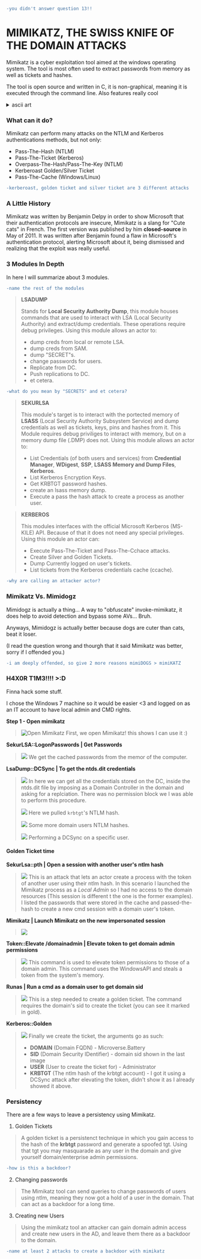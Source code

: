 ```diff
-you didn't answer question 13!!
```
# MIMIKATZ, THE SWISS KNIFE OF THE DOMAIN ATTACKS

Mimikatz is a cyber exploitation tool aimed at the windows operating system. The tool is most often used to extract passwords from memory as well as tickets and hashes.

The tool is open source and written in C, it is non-graphical, meaning it is executed through the command line. Also features really cool
<details>
    <summary>ascii art</summary>
    ⠀⠀⠀⠀⠀⠀⠀⠀⠀⠀⠀⠀⠀⠀⠀⠀⠀⠀⠀⠀⠀⠀⠀⠀⠀⢀⣀⣤⣤⣤⣤⣤⣤⣀⣀⣀⠀⠀⠀⠀⠀⠀⠀⠀⠀⠀⠀⠀⠀⠀⠀⠀⠀⠀⠀⠀⠀⠀⠀⠀⠀⠀⠀
    ⠀⠀⠀⠀⠀⠀⠀⠀⠀⠀⠀⠀⠀⠀⠀⠀⠀⠀⠀⠀⠀⠀⠀⣤⡾⠛⠉⠁⠀⠀⠀⠀⠈⠉⠉⠉⠛⠷⢶⣤⡀⠀⠀⠀⠀⠀⠀⠀⠀⠀⠀⠀⠀⠀⠀⠀⠀⠀⠀⠀⠀⠀⠀
    ⠀⠀⠀⠀⠀⠀⠀⠀⠀⠀⠀⠀⠀⠀⠀⠀⠀⠀⠀⠀⠀⢀⡄⣹⡇⠀⠀⠀⠀⠀⠀⠀⠀⠀⠀⠀⠀⠀⠀⠈⣿⣄⠀⠀⠀⠀⠀⠀⠀⠀⠀⠀⠀⠀⠀⠀⠀⠀⠀⠀⠀⠀⠀
    ⠀⠀⠀⠀⠀⠀⠀⠀⠀⠀⠀⠀⠀⠀⠀⠀⠀⠀⠀⣠⡶⠿⠛⠋⠀⠀⠀⠀⠀⠀⠀⠀⠀⠀⠀⠀⠀⠀⠀⠀⠘⢿⣧⡀⠀⠀⠀⠀⠀⠀⠀⠀⠀⠀⠀⠀⠀⠀⠀⠀⠀⠀⠀
    ⠀⠀⠀⠀⠀⠀⠀⠀⠀⠀⠀⠀⠀⠀⠀⠀⠀⢠⣾⣿⠀⠀⠀⠀⠀⠀⠀⠀⠀⠀⠀⠀⠀⠀⠀⠀⠀⠀⠀⠀⠀⠈⢿⡇⠀⠀⠀⠀⠀⠀⠀⠀⠀⠀⠀⠀⠀⠀⠀⠀⠀⠀⠀
    ⠀⠀⠀⠀⠀⠀⠀⠀⠀⠀⠀⠀⠀⠀⠀⠀⠀⠸⢿⣿⡀⠀⠀⢀⣤⡶⠖⠛⠛⠛⠷⠶⠶⠶⠶⠾⠶⢶⣦⡄⠀⠀⢸⣷⠀⠀⠀⠀⠀⠀⠀⠀⠀⠀⠀⠀⠀⠀⠀⠀⠀⠀⠀
    ⠀⠀⠀⠀⠀⠀⠀⠀⠀⠀⠀⠀⠀⠀⠀⠀⠀⠀⢸⡿⠁⠀⣰⡿⠁⠀⠀⠀⠀⠀⠀⠀⠀⠀⠀⠀⠀⠀⠙⢷⡀⠀⢸⣿⠀⠀⠀⠀⠀⠀⠀⠀⠀⠀⠀⠀⠀⠀⠀⠀⠀⠀⠀
    ⠀⠀⠀⠀⠀⠀⠀⠀⠀⠀⠀⠀⠀⠀⠀⠀⠀⠀⣸⡇⠀⢀⡿⠀⠀⠀⠀⠀⠀⠀⠀⠀⠀⠀⠀⠀⠀⠀⠀⢸⣧⠀⢸⡷⠀⠀⠀⠀⠀⠀⠀⠀⠀⠀⠀⠀⠀⠀⠀⠀⠀⠀⠀
    ⠀⠀⠀⠀⠀⠀⠀⠀⠀⠀⠀⠀⠀⠀⠀⠀⠀⢠⣿⡀⠀⣸⡇⠀⠀⠀⠀⠀⠀⠀⠀⠀⠀⠀⠀⠀⠀⠀⠀⠀⣿⠀⢸⡇⠀⠀⠀⠀⠀⠀⠀⠀⠀⠀⠀⠀⠀⠀⠀⠀⠀⠀⠀
    ⠀⠀⠀⠀⠀⠀⠀⠀⠀⠀⠀⠀⠀⠀⠀⠀⠀⠀⢹⣇⢰⡟⠀⠀⠀⠀⠀⠀⠀⠀⠀⠀⠀⠀⠀⠀⠀⠀⠀⠀⣿⠀⣸⣧⠀⠀⠀⠀⠀⠀⠀⠀⠀⠀⠀⠀⠀⠀⠀⠀⠀⠀⠀
    ⠀⠀⠀⠀⠀⠀⠀⠀⠀⠀⠀⠀⠀⠀⠀⢀⣤⡶⠾⠿⠛⠀⠀⠀⠀⠀⠀⠀⠀⠀⠀⠀⠀⠀⠀⠀⠀⠀⠀⣠⣿⣿⣿⠋⠀⠀⠀⠀⠀⠀⠀⠀⠀⠀⠀⠀⠀⠀⠀⠀⠀⠀⠀
    ⠀⠀⠀⠀⠀⠀⠀⠀⠀⠀⠀⠀⠀⠀⠀⠘⢿⡇⠀⠀⠀⠀⠀⠀⠀⠀⠀⠀⠀⠀⠀⠀⠀⠀⠀⠀⠀⠀⠀⣿⣿⠋⠁⠀⠀⠀⠀⠀⠀⠀⠀⠀⠀⠀⠀⠀⠀⠀⠀⠀⠀⠀⠀
    ⠀⠀⠀⠀⠀⠀⠀⠀⠀⠀⠀⠀⠀⠀⠀⠀⠘⣷⡀⠀⠀⠀⠀⠀⠀⠀⠀⠀⠀⠀⠀⠀⠀⠀⠀⠀⠀⠀⠀⠙⢻⣾⠀⠀⠀⠀⠀⠀⠀⠀⠀⠀⠀⠀⠀⠀⠀⠀⠀⠀⠀⠀⠀
    ⠀⠀⠀⠀⠀⠀⠀⠀⠀⠀⠀⠀⠀⠀⠀⠀⠀⠘⣷⣄⣀⠀⠀⠀⠀⠀⠀⠀⠀⠀⠀⠀⠀⠀⠀⠀⠀⠀⠀⢀⣾⠏⠀⠀⠀⠀⠀⠀⠀⠀⠀⠀⠀⠀⠀⠀⠀⠀⠀⠀⠀⠀⠀
    ⠀⠀⠀⠀⠀⠀⠀⠀⠀⠀⠀⠀⠀⠀⠀⠀⠀⠀⠈⠉⢹⡗⠂⠀⠀⠀⠀⠀⠀⠀⠀⠀⠀⠀⠀⠀⠀⠀⣃⣿⠏⠀⠀⠀⠀⠀⠀⠀⠀⠀⠀⠀⠀⠀⠀⠀⠀⠀⠀⠀⠀⠀⠀
    ⠀⠀⠀⠀⠀⠀⠀⠀⠀⠀⠀⠀⠀⠀⠀⠀⠀⠀⠀⠀⢸⡇⠀⠀⠀⠀⠀⠀⠀⠀⠀⠀⠀⠀⠀⠀⢠⣾⡿⠋⠀⠀⠀⠀⠀⠀⠀⠀⠀⠀⠀⠀⠀⠀⠀⠀⠀⠀⠀⠀⠀⠀⠀
    ⠀⠀⠀⠀⠀⠀⠀⠀⠀⠀⠀⠀⠀⠀⠀⠀⠀⠀⠀⠀⢸⣷⠀⠀⠀⠀⠀⠀⠀⠀⠀⠀⠀⠀⠀⣀⣾⠏⠀⠀⠀⠀⠀⠀⠀⠀⠀⠀⠀⠀⠀⠀⠀⠀⠀⠀⠀⠀⠀⠀⠀⠀⠀
    ⠀⠀⠀⠀⠀⠀⠀⠀⠀⠀⠀⠀⠀⠀⠀⠀⠀⠀⠀⠀⣸⡿⠀⠀⠀⠀⠀⠀⠀⠀⠀⠀⠀⠀⠀⣸⣿⡀⠀⠀⠀⠀⠀⠀⠀⠀⠀⠀⠀⠀⠀⠀⠀⠀⠀⠀⠀⠀⠀⠀⠀⠀⠀
    ⠀⠀⠀⠀⠀⠀⠀⠀⠀⠀⠀⠀⠀⠀⠀⠀⠀⠀⠀⣰⣿⡇⠀⠀⠀⠀⠀⠀⠀⠀⠀⠀⠀⠀⠀⢸⣿⠻⢦⡀⠀⠀⠀⠀⠀⠀⠀⠀⠀⠀⠀⠀⠀⠀⠀⠀⠀⠀⠀⠀⠀⠀⠀
    ⠀⠀⠀⠀⠀⠀⠀⠀⠀⠀⠀⠀⠀⠀⠀⠀⠀⣠⣴⣿⣿⣧⣤⣤⣤⣤⣄⠀⠀⠀⠀⠀⠀⠀⠀⣼⢻⡇⠈⠻⠶⣶⣤⣄⣀⠀⠀⠀⠀⠀⠀⠀⠀⠀⠀⠀⠀⠀⠀⠀⠀⠀⠀
    ⠀⠀⠀⠀⠀⠀⠀⠀⠀⠀⠀⠀⠀⢀⣤⡶⠿⢿⡟⣿⡟⠀⠀⠀⠀⠹⣿⠀⠀⠀⠀⠀⠀⠀⢠⡿⢸⣇⠀⠀⠀⠀⠀⠉⠉⠻⠿⢶⣦⣤⣄⠀⠀⠀⠀⠀⠀⠀⠀⠀⠀⠀⠀
    ⠀⠀⠀⠀⠀⠀⠀⠀⠀⢀⣠⣴⠾⠛⠉⠀⠀⣾⡇⢸⡇⠀⠀⠀⠀⠀⣿⠀⠀⠀⠀⠀⠀⣰⡿⠁⢸⣿⠀⠀⠀⠀⠀⠀⠀⠀⠀⠀⠀⠉⠉⠛⠷⠶⣤⣄⣀⠀⠀⠀⠀⠀⠀
    ⠀⠀⠀⠀⠀⠀⣀⣴⠶⠛⠉⠀⠀⠀⠀⠀⢸⣿⠀⢸⡇⠀⠀⠀⠀⡆⣿⠀⠀⠀⠀⣠⣾⠏⠀⠀⣸⣿⠀⠀⠀⠀⠀⠀⠀⠀⠀⠀⠀⠀⠀⠀⠀⠀⠀⠉⠉⠛⠷⣦⡀⠀⠀
    ⠀⠀⢀⣤⡶⠟⠉⠀⠀⠀⠀⠀⠀⠀⠀⠀⢸⣿⠀⢸⡇⠀⠀⠀⠀⣿⡟⠀⠀⣀⣴⠟⠁⠀⠀⢠⣿⠑⠀⠀⠀⠀⠀⠀⠀⠀⠀⠀⠀⠀⠀⠀⠀⠀⠀⠀⠀⠀⠀⠈⢻⡆⠀
    ⢠⣾⠋⠁⠀⠀⠀⠀⠀⠀⠀⠀⠀⠀⠀⠀⢸⡿⠀⢸⡇⠀⠀⠀⠀⠸⣿⣴⠾⠋⠀⠀⠀⠀⢠⡿⠁⠀⠀⠀⠀⠀⠀⠀⠀⠀⠀⠀⠀⠀⠀⠀⠀⠀⠀⠀⠀⠀⠀⠀⠀⢻⡦
    ⣼⡇⠀⠀⠀⠀⠀⠀⠀⠀⠀⠀⠀⠀⠀⠀⣼⣧⠀⣸⣿⣀⣀⣤⣀⣘⣿⣷⣄⠀⠀⠀⢀⣰⢿⣧⠄⠀⠀⠀⠀⠀⠀⠀⠀⠀⠀⠀⠀⠀⠀⠀⠀⠀⠀⠀⠀⠀⠀⠀⠀⠘⣷
    ⣿⠁⠀⠀⠀⠀⠀⠀⠀⠀⠀⠀⠀⠀⠀⠀⠻⢿⣿⡏⠉⢩⣽⣿⣏⠉⠉⠀⠙⠳⢶⣤⠞⠁⣸⡇⠀⠀⠀⠀⠀⠀⠀⠀⠀⠀⠀⢀⡀⠀⠀⠀⠀⠀⠀⠀⠀⠀⠀⠀⠀⠀⣿
    ⣿⠀⠀⠀⠀⠀⠀⠀⠀⠀⠀⠀⠀⠀⠀⠀⠀⠀⢹⣧⠀⣿⠟⠉⣿⠆⠀⠀⠀⠀⠀⠀⠀⠀⣿⠀⠀⠀⠀⠀⠀⠀⠀⠀⠀⠀⣴⡿⠿⣷⠀⠀⠀⠀⠀⠀⠀⠀⠀⠀⠀⠀⣿
    ⣿⠀⠀⠀⠀⠀⠀⠀⠀⠀⠀⠀⠀⠀⠀⠀⠀⠀⠀⣿⠀⣿⠀⠀⣿⠀⠀⠀⠀⠀⠀⠀⠀⠂⣿⠀⠀⠀⠀⠀⠀⠀⠀⠀⠀⠸⣿⣇⠀⠸⣧⠀⠀⠀⠀⠀⠀⠀⠀⠀⠀⣰⣿
    ⣿⠀⠀⠀⠀⠀⠀⠀⠀⠀⠀⠀⠀⠀⠀⠀⠀⠀⠀⣿⠀⡿⠀⠀⣿⡆⠀⠀⠀⠀⠀⠀⠀⢶⣿⠀⠀⠀⠀⠀⠀⠀⠀⠀⠀⠀⢸⣿⠀⠀⢻⡆⠀⠀⣠⣴⣶⣤⠀⠀⢸⡟⠇
    ⢻⠀⠀⠀⠀⠀⠀⠀⠀⠀⠀⠀⠀⠀⠀⠀⠀⠀⠀⣿⢸⡇⠀⠀⣿⡆⠀⠀⠀⠀⠀⠀⠀⢸⣇⠀⠀⠀⠀⠀⠀⠀⠀⠀⠀⠀⠀⢹⡇⠀⠘⣷⣠⡾⠋⠀⣽⡟⣷⡀⠘⣷⣤
    ⠸⠀⠀⠀⠀⠀⠀⠀⠀⠀⠀⠀⠀⠀⠀⠀⠀⠀⠀⢻⡿⣧⠀⣰⡿⠃⠀⠀⠀⠀⠀⠀⠀⢸⣿⠀⠀⠀⠀⠀⠀⠀⠀⠀⠀⠀⠀⢸⡇⠀⠀⠙⠟⣥⡶⠟⣻⣿⠟⠧⣴⣿⣧
    ⠀⠁⠀⠀⠀⠀⠀⠀⠀⠀⠀⠀⠀⠀⠀⠀⠀⠀⠀⢸⣷⣹⣿⣿⡀⠀⠀⠀⠀⠀⠀⠀⠀⢘⣿⠆⠀⠀⠀⠀⠀⠀⠀⠀⠀⠀⠀⢾⡇⠀⠀⠀⣴⢷⣄⠠⣿⣧⡀⠈⣿⣄⣀
</details>

### What can it do?

Mimikatz can perform many attacks on the NTLM and Kerberos authentications methods, but not only:

* Pass-The-Hash (NTLM)
* Pass-The-Ticket (Kerberos)
* Overpass-The-Hash/Pass-The-Key (NTLM)
* Kerberoast Golden/Silver Ticket
* Pass-The-Cache (Windows/Linux)
```diff
-kerberoast, golden ticket and silver ticket are 3 different attacks
```
### A Little History

Mimikatz was written by Benjamin Delpy in order to show Microsoft that their authentication protocols are insecure, Mimikatz is a slang for "Cute cats" in French.
The first version was published by him **closed-source** in May of 2011. It was written after Benjamin found a flaw in Microsoft's authentication protocol, alerting Microsoft about it, being dismissed and realizing that the exploit was really useful.

### 3 Modules In Depth

In here I will summarize about 3 modules.
```diff
-name the rest of the modules
```
> **LSADUMP**
>
> Stands for **Local Security Authority Dump**, this module houses commands that are used to interact with LSA (Local Security Authority) and extract/dump credentials.
> These operations require debug privileges.
> Using this module allows an actor to:
> * dump creds from local or remote LSA.
> * dump creds from SAM.
> * dump "SECRET"s.
> * change passwords for users.
> * Replicate from DC.
> * Push replications to DC.
> * et cetera.
```diff
-what do you mean by "SECRETS" and et cetera?
```
> **SEKURLSA**
>
> This module's target is to interact with the portected memory of **LSASS** (Local Security Authority Subsystem Service) and dump credentials as well as tickets, keys, pins and hashes from it. This Module requires debug priviliges to interact with memory, but on a memory dump file (.DMP) does not.
> Using this module allows an actor to:
> * List Credentials (of both users and services) from **Credential Manager**, **WDigest**, **SSP**, **LSASS Memory and Dump Files**, **Kerberos**.
> * List Kerberos Encryption Keys.
> * Get KRBTGT password hashes.
> * create an lsass memory dump.
> * Execute a pass the hash attack to create a process as another user.

> **KERBEROS**
>
> This modules interfaces with the official Microsoft Kerberos (MS-KILE) API. Because of that it does not need any special privileges.
> Using this module an actor can:
> * Execute Pass-The-Ticket and Pass-The-Cchace attacks.
> * Create Silver and Golden Tickets.
> * Dump Currently logged on user's tickets.
> * List tickets from the Kerberos credentials cache (ccache).

```diff
-why are calling an attacker actor?
```

### Mimikatz Vs. Mimidogz

Mimidogz is actually a thing... A way to "obfuscate" invoke-mimikatz, it does help to avoid detection and bypass some AVs... Bruh.

Anyways, Mimidogz is actually better because dogs are cuter than cats, beat it loser.

(I read the question wrong and thourgh that it said Mimikatz was better, sorry if I offended you.)

```diff
-i am deeply offended, so give 2 more reasons mimiDOGS > mimiKATZ
```

### H4X0R T1M3!!!! >:D

Finna hack some stuff.

I chose the Windows 7 machine so it would be easier <3 and logged on as an IT account to have local admin and CMD rights.

**Step 1 - Open mimikatz**
> ![Open Mimikatz](/Pictures/Mimikatz/01_First_Open.PNG)
> First, we open Mimikatz! this shows I can use it :)

**SekurLSA::LogonPasswords | Get Passwords**
> ![](/Pictures/Mimikatz/02_SEKURLSA_Logonpasswords.PNG)
> We get the cached passwords from the memor of the computer.

**LsaDump::DCSync | To get the ntds.dit credentials**
> ![](/Pictures/Mimikatz/03_SEKURLSA_DCSYNC.PNG)
> In here we can get all the credentials stored on the DC, inside the ntds.dit file by imposing as a Domain Controller in the domain and asking for a replciation. There was no permission block we I was able to perform this procedure.
>
> ![](/Pictures/Mimikatz/04_DCSYNC_krbtgt_account_creds.PNG)
> Here we pulled `krbtgt`'s NTLM hash.
>
> ![](/Pictures/Mimikatz/05_DCSYNC_domain_users_creds.PNG)
> Some more domain users NTLM hashes.
>
> ![](/Pictures/Mimikatz/06_DCSYNC_Rick.PNG)
> Performing a DCSync on a specific user.

#### Golden Ticket time

**SekurLsa::pth | Open a session with another user's ntlm hash**
> ![](/Pictures/Mimikatz/07_CMD_on_MortyAcc_(DONT_USE).PNG)
> This is an attack that lets an actor create a process with the token of another user using their ntlm hash. In this scenario I launched the Mimikatz process as a *Local Admin* so I had no access to the domain resources (This session is different t the one is the former examples). I listed the passwords that were stored in the cache and passed-the-hash to create a new cmd session with a domain user's token.

**Mimikatz | Launch Mimikatz on the new impersonated session**
> ![](/Pictures/Mimikatz/08_Mimikatz_on_CMD.PNG)

**Token::Elevate /domainadmin | Elevate token to get domain admin permissions**
> ![](/Pictures/Mimikatz/09_Impersonated_Domain_Admin.PNG)
> This command is used to elevate token permissions to those of a domain admin. This command uses the WindowsAPI and steals a token from the system's memory.

**Runas | Run a cmd as a domain user to get domain sid**
> ![](/Pictures/Mimikatz/11_RUNAS_Get_Domain_Sid.PNG)
> This is a step needed to create a golden ticket. The command requires the domain's sid to create the ticket (you can see it marked in gold).

**Kerberos::Golden**
> ![](/Pictures/Mimikatz/12_Golden_Ticket.PNG)
> Finally we create the ticket, the arguments go as such:
> * **DOMAIN** (Domain FQDN) - Microverse.Battery
> * **SID** (Domain Security IDentifier) - domain sid shown in the last image
> * **USER** (User to create the ticket for) - Administrator
> * **KRBTGT** (The ntlm hash of the krbtgt account) - I got it using a DCSync attack after elevating the token, didn't show it as I already showed it above.

### Persistency

There are a few ways to leave a persistency using Mimikatz.

1. Golden Tickets
> A golden ticket is a persistenct technique in which you gain access to the hash of the **krbtgt** password and generate a spoofed tgt.
> Using that tgt you may masquarade as any user in the domain and give yourself domain/enterprise admin permissions. 
```diff
-how is this a backdoor?
```
2. Changing passwords
> The Mimikatz tool can send queries to change passwords of users using ntlm, meaning they now got a hold of a user in the domain. That can act as a backdoor for a long time.

3. Creating new Users
> Using the mimikatz tool an attacker can gain domain admin access and create new users in the AD, and leave them there as a backdoor to the domain.
```diff
-name at least 2 attacks to create a backdoor with mimikatz
```

